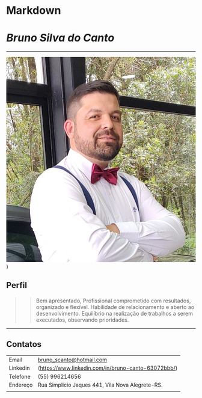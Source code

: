 # Markdown

# _Bruno Silva do Canto_
---

![](https://github.com/Bscanto/Markdown/blob/main/foto.jpeg))

## Perfil

#### 
>> Bem apresentado, Profissional comprometido com resultados, organizado e flexível. Habilidade de relacionamento e aberto ao desenvolvimento. Equilíbrio na realização de trabalhos a serem executados, observando prioridades.

---

## Contatos

| | |
| ---------- | -----------------|
| Email| bruno_scanto@hotmail.com   |
| Linkedin|(https://www.linkedin.com/in/bruno-canto-63072bbb/) |
| Telefone|  (55) 996214656 |
| Endereço| Rua Simplicio Jaques 441, Vila Nova Alegrete-RS.|
| | |